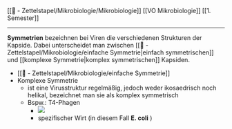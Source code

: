 [[📄 - Zettelstapel/Mikrobiologie/Mikrobiologie]] [[VO Mikrobiologie]] [[1. Semester]]

---

**Symmetrien** bezeichnen bei Viren die verschiedenen Strukturen der Kapside. Dabei unterscheidet man zwischen [[📄 - Zettelstapel/Mikrobiologie/einfache Symmetrie|einfach symmetrischen]] und [[komplexe Symmetrie|komplex symmetrischen]] Kapsiden.
- [[📄 - Zettelstapel/Mikrobiologie/einfache Symmetrie]]
- Komplexe Symmetrie
	- ist eine Virusstruktur regelmäßig, jedoch weder ikosaedrisch noch helikal, bezeichnet man sie als komplex symmetrisch
	- Bspw.: T4-Phagen
		- ![](https://remnote-user-data.s3.amazonaws.com/y6nGfIMDDv7gzN7OiJqSX7EizooIrGyuG8KQ31E1iJel4uPn0PaOVWa3NP0xyqUjZ4alkxiblLkm9SvnQhb_m3kGNSmB6FKIq8xFxLsnISYYa6uYMp37YdHDqxRkwhlg)
		- spezifischer Wirt (in diesem Fall  __E. coli__ )